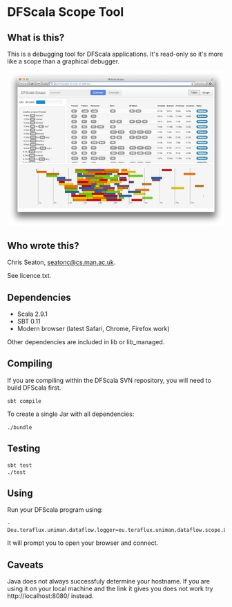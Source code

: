 DFScala Scope Tool
==================

What is this?
-------------

This is a debugging tool for DFScala applications. It's read-only so it's more
like a scope than a graphical debugger.

![DFScala Scope Screenshot](http://github.com/chrisseaton/dfscala-scope/raw/master/other/screenshot.png)

Who wrote this?
---------------

Chris Seaton, seatonc@cs.man.ac.uk.

See licence.txt.

Dependencies
------------

*   Scala 2.9.1
*   SBT 0.11
*   Modern browser (latest Safari, Chrome, Firefox work)

Other dependencies are included in lib or lib_managed.

Compiling
---------

If you are compiling within the DFScala SVN repository, you will need to build
DFScala first.

    sbt compile

To create a single Jar with all dependencies:

    ./bundle

Testing
-------

    sbt test
    ./test

Using
-----

Run your DFScala program using:

    -Deu.teraflux.uniman.dataflow.logger=eu.teraflux.uniman.dataflow.scope.Logger

It will prompt you to open your browser and connect.

Caveats
-------

Java does not always successfuly determine your hostname. If you are using it
on your local machine and the link it gives you does not work try
http://localhost:8080/ instead.
